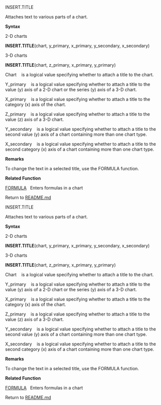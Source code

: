 INSERT.TITLE

Attaches text to various parts of a chart.

**Syntax**

2-D charts

**INSERT.TITLE**(chart, y\_primary, x\_primary, y\_secondary,
x\_secondary)

3-D charts

**INSERT.TITLE**(chart, z\_primary, x\_primary, y\_primary)

Chart    is a logical value specifying whether to attach a title to the
chart.

Y\_primary    is a logical value specifying whether to attach a title to
the value (y) axis of a 2-D chart or the series (y) axis of a 3-D chart.

X\_primary    is a logical value specifying whether to attach a title to
the category (x) axis of the chart.

Z\_primary    is a logical value specifying whether to attach a title to
the value (z) axis of a 3-D chart.

Y\_secondary    is a logical value specifying whether to attach a title
to the second value (y) axis of a chart containing more than one chart
type.

X\_secondary    is a logical value specifying whether to attach a title
to the second category (x) axis of a chart containing more than one
chart type.

**Remarks**

To change the text in a selected title, use the FORMULA function.

**Related Function**

[FORMULA](FORMULA.md)   Enters formulas in a chart



Return to [README.md](README.md)

INSERT.TITLE

Attaches text to various parts of a chart.

**Syntax**

2-D charts

**INSERT.TITLE**(chart, y\_primary, x\_primary, y\_secondary,
x\_secondary)

3-D charts

**INSERT.TITLE**(chart, z\_primary, x\_primary, y\_primary)

Chart    is a logical value specifying whether to attach a title to the
chart.

Y\_primary    is a logical value specifying whether to attach a title to
the value (y) axis of a 2-D chart or the series (y) axis of a 3-D chart.

X\_primary    is a logical value specifying whether to attach a title to
the category (x) axis of the chart.

Z\_primary    is a logical value specifying whether to attach a title to
the value (z) axis of a 3-D chart.

Y\_secondary    is a logical value specifying whether to attach a title
to the second value (y) axis of a chart containing more than one chart
type.

X\_secondary    is a logical value specifying whether to attach a title
to the second category (x) axis of a chart containing more than one
chart type.

**Remarks**

To change the text in a selected title, use the FORMULA function.

**Related Function**

[FORMULA](FORMULA.md)   Enters formulas in a chart



Return to [README.md](README.md)

